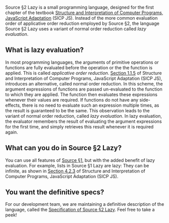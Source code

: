 Source §2 Lazy is a small programming language, designed for the first chapter
of the textbook
<a href="https://sourceacademy.org/interactive-sicp">Structure and Interpretation
of Computer Programs, JavaScript Adaptation</a> (SICP JS).
Instead of the more common evaluation order of applicative order reduction
employed by Source §2, the language Source §2 Lazy uses a variant of
normal order reduction called <EM>lazy evaluation</EM>.

## What is lazy  evaluation?

In most programming languages, the arguments of primitive operations
or functions are fully evaluated before the operation or the
the function is applied. This is called <EM>applicative order reduction</EM>.
<a href="https://sourceacademy.org/interactive-sicp/1.1.5">Section 1.1.5</a>
of Structure and Interpretation of Computer Programs, JavaScript Adaptation
(SICP JS), introduces an alternative, called normal order reduction. In
this scheme, the argument expressions of functions are passed un-evaluated
to the function to which they are applied. The function then evaluates
these expressions whenever their values are required. If functions
do not have any side-effects, there is no need to evaluate such an expression
multiple times, as the result is guaranteed to be the same. This observation
leads to the variant of normal order reduction, called <EM>lazy evaluation</EM>.
In lazy evaluation, the evaluator remembers the result of evaluating the
argument expressions for the first time, and simply retrieves this result
whenever it is required again.

## What can you do in Source §2 Lazy?

You can use all features of
<a href="../source_1/">Source §1</a>, but with the added
benefit of lazy evaluation. For example, lists in
Source §1 Lazy are lazy: They can be infinite, as shown
in
<a href="https://sourceacademy.org/interactive-sicp/4.2.3">Section 4.2.3</a>
of Structure and Interpretation of Computer Programs, JavaScript Adaptation
(SICP JS).

## You want the definitive specs?

For our development team, we are maintaining a definitive description
of the language, called the
<a href="../source_2_lazy.pdf">Specification of Source §2 Lazy</a>.
Feel free to take a peek!


